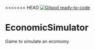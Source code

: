 <<<<<<< HEAD
[![Gitpod ready-to-code](https://img.shields.io/badge/Gitpod-ready--to--code-blue?logo=gitpod)](https://gitpod.io/#https://github.com/Golden-Fam-Dev/EconomicSimulator)

# EconomicSimulator
Game to simulate an ecomomy
